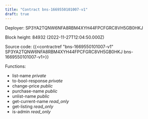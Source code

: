 ```yaml
---
title: "Contract bns-1669550101007-v1"
draft: true
---
```

Deployer: SP3YA2TQNW6NFA8RBM4XYH44FPCFGRC8VH5GB0HKJ


 



Block height: 84932 (2022-11-27T12:04:50.000Z)

Source code: {{<contractref "bns-1669550101007-v1" SP3YA2TQNW6NFA8RBM4XYH44FPCFGRC8VH5GB0HKJ bns-1669550101007-v1>}}

Functions:

* list-name _private_
* to-bool-response _private_
* change-price _public_
* purchase-name _public_
* unlist-name _public_
* get-current-name _read_only_
* get-listing _read_only_
* is-admin _read_only_
